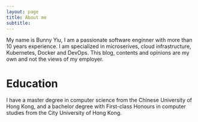 ```yaml
---
layout: page
title: About me
subtitle:
---
```


My name is Bunny Yiu, I am a passionate software enginner with more than 10 years experience.
I am specialized in microserives, cloud infrastructure, Kubernetes, Docker and DevOps.
This blog, contents and opinions are my own and not the views of my employer.

# Education
I have a master degree in computer science from the Chinese University of Hong Kong, and a bachelor degree with First-class Honours in computer studies from the City University of Hong Kong.
